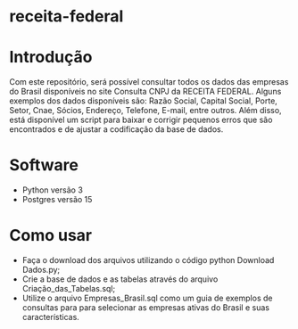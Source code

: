 # receita-federal
 
# Introdução
Com este repositório, será possível consultar todos os dados das empresas do Brasil disponíveis no site Consulta CNPJ da RECEITA FEDERAL. Alguns exemplos dos dados disponíveis são: Razão Social, Capital Social, Porte, Setor, Cnae, Sócios, Endereço, Telefone, E-mail, entre outros. Além disso, está disponível um script para baixar e corrigir pequenos erros que são encontrados e de ajustar a codificação da base de dados.

# Software
- Python versão 3
- Postgres versão 15

# Como usar
- Faça o download dos arquivos utilizando o código python Download Dados.py;
- Crie a base de dados e as tabelas através do arquivo Criação_das_Tabelas.sql;
- Utilize o arquivo Empresas_Brasil.sql como um guia de exemplos de consultas para para selecionar as empresas ativas do Brasil e suas características.
